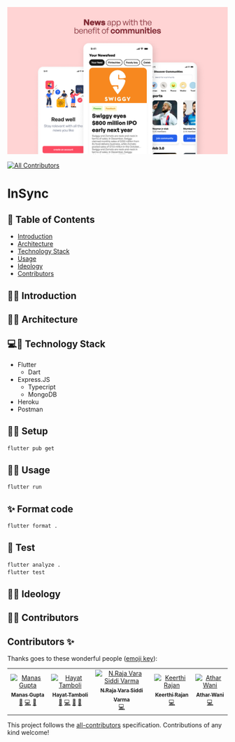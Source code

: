 <p align="center">
<img src="./assets/banner_image.png" alt="Project logo"></a>
</p>

<!-- ALL-CONTRIBUTORS-BADGE:START - Do not remove or modify this section -->
[![All Contributors](https://img.shields.io/badge/all_contributors-5-orange.svg?style=flat-square)](#contributors-)
<!-- ALL-CONTRIBUTORS-BADGE:END -->

# InSync

## 📝 Table of Contents
- [Introduction](#introduction)
- [Architecture](#architecture)
- [Technology Stack](#tech_stack)
- [Usage](#usage)
- [Ideology](#ideology)
- [Contributors](#contributors)

<a name="introduction"></a>

## 🐱‍👤 Introduction
<a name="architecture"></a>

## 🐱‍👤 Architecture
<a name="tech_stack"></a>

## 💻📱 Technology Stack
<a name="tech_stack"></a>

- Flutter
  - Dart
- Express.JS
  - Typecript
  - MongoDB
- Heroku
- Postman

## 👷‍♂️ Setup
<a name="usage"></a>

```sh
flutter pub get
```

## 👷‍♂️ Usage

```sh
flutter run
```

## ✨ Format code

```sh
flutter format .
```

## 🧪 Test

```sh
flutter analyze .
flutter test
```
<a name="ideology"></a>
## 🐱‍👤 Ideology

<a name="contributors"></a>
## 🐱‍👤 Contributors


## Contributors ✨

Thanks goes to these wonderful people ([emoji key](https://allcontributors.org/docs/en/emoji-key)):

<!-- ALL-CONTRIBUTORS-LIST:START - Do not remove or modify this section -->
<!-- prettier-ignore-start -->
<!-- markdownlint-disable -->
<table>
  <tbody>
    <tr>
      <td align="center"><a href="https://github.com/Manas1820"><img src="https://avatars.githubusercontent.com/u/53006261?v=4?s=100" width="100px;" alt="Manas Gupta"/><br /><sub><b>Manas Gupta</b></sub></a><br /><a href="https://github.com/InSync-HQ/InSync/issues?q=author%3AManas1820" title="Bug reports">🐛</a> <a href="https://github.com/InSync-HQ/InSync/commits?author=Manas1820" title="Code">💻</a> <a href="https://github.com/InSync-HQ/InSync/commits?author=Manas1820" title="Documentation">📖</a></td>
      <td align="center"><a href="https://github.com/hayat-tamboli"><img src="https://avatars.githubusercontent.com/u/55529269?v=4?s=100" width="100px;" alt="Hayat Tamboli"/><br /><sub><b>Hayat Tamboli</b></sub></a><br /><a href="#design-hayat-tamboli" title="Design">🎨</a> <a href="https://github.com/InSync-HQ/InSync/commits?author=hayat-tamboli" title="Code">💻</a> <a href="#maintenance-hayat-tamboli" title="Maintenance">🚧</a> <a href="https://github.com/InSync-HQ/InSync/commits?author=hayat-tamboli" title="Documentation">📖</a></td>
      <td align="center"><a href="https://github.com/gitgudGR7"><img src="https://avatars.githubusercontent.com/u/62803645?v=4?s=100" width="100px;" alt="N.Raja Vara Siddi Varma"/><br /><sub><b>N.Raja Vara Siddi Varma</b></sub></a><br /><a href="https://github.com/InSync-HQ/InSync/commits?author=gitgudGR7" title="Code">💻</a></td>
      <td align="center"><a href="https://github.com/keerthi-rajan-s"><img src="https://avatars.githubusercontent.com/u/64079181?v=4?s=100" width="100px;" alt="Keerthi Rajan"/><br /><sub><b>Keerthi Rajan</b></sub></a><br /><a href="https://github.com/InSync-HQ/InSync/commits?author=keerthi-rajan-s" title="Code">💻</a></td>
      <td align="center"><a href="http://www.waniathar.github.io"><img src="https://avatars.githubusercontent.com/u/83573286?v=4?s=100" width="100px;" alt="Athar Wani"/><br /><sub><b>Athar Wani</b></sub></a><br /><a href="https://github.com/InSync-HQ/InSync/commits?author=WaniAthar" title="Code">💻</a></td>
    </tr>
  </tbody>
  <tfoot>
    
  </tfoot>
</table>

<!-- markdownlint-restore -->
<!-- prettier-ignore-end -->

<!-- ALL-CONTRIBUTORS-LIST:END -->

This project follows the [all-contributors](https://github.com/all-contributors/all-contributors) specification. Contributions of any kind welcome!
